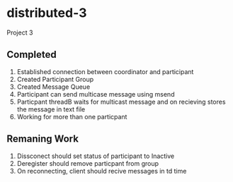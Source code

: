 # distributed-3
Project 3

## Completed

1) Established connection between coordinator and participant
2) Created Participant Group
3) Created Message Queue
4) Participant can send multicase message using msend
5) Particpant threadB waits for multicast message and on recieving stores the message in text file
6) Working for more than one particpant

## Remaning Work

1) Dissconect should set status of participant to Inactive
2) Deregister should remove particpant from group
3) On reconnecting, client should recive messages in td time
